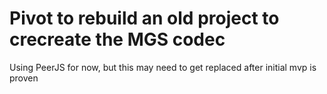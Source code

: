 # Pivot to rebuild an old project to crecreate the MGS codec

Using PeerJS for now, but this may need to get replaced after initial mvp is proven 
